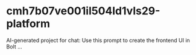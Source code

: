 # cmh7b07ve001il504ld1vls29-platform
AI-generated project for chat: Use this prompt to create the frontend UI in Bolt ...
